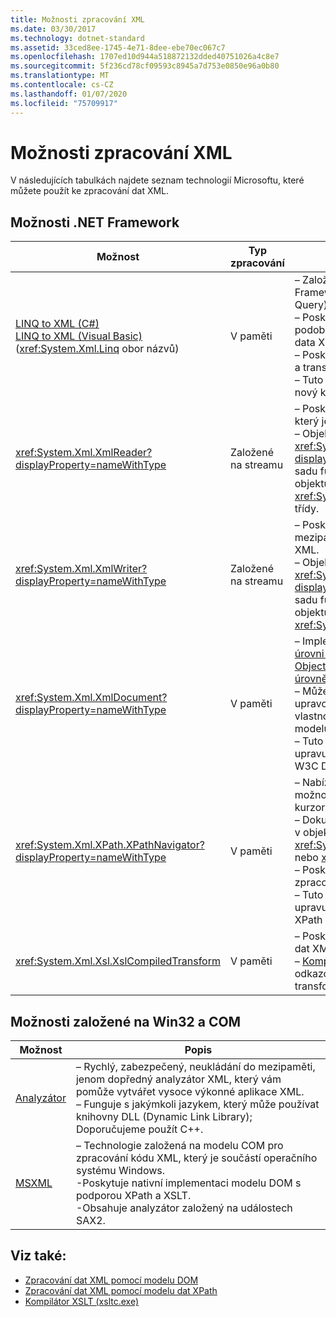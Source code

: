 ```yaml
---
title: Možnosti zpracování XML
ms.date: 03/30/2017
ms.technology: dotnet-standard
ms.assetid: 33ced8ee-1745-4e71-8dee-ebe70ec067c7
ms.openlocfilehash: 1707ed10d944a518872132dded40751026a4c8e7
ms.sourcegitcommit: 5f236cd78cf09593c8945a7d753e0850e96a0b80
ms.translationtype: MT
ms.contentlocale: cs-CZ
ms.lasthandoff: 01/07/2020
ms.locfileid: "75709917"
---
```

# <a name="xml-processing-options"></a>Možnosti zpracování XML
V následujících tabulkách najdete seznam technologií Microsoftu, které můžete použít ke zpracování dat XML.  
  
## <a name="net-framework-options"></a>Možnosti .NET Framework  
  
|**Možnost**|**Typ zpracování**|**Popis**|  
|----------------|-------------------------|---------------------|  
|[LINQ to XML (C#)](../../../csharp/programming-guide/concepts/linq/linq-to-xml-overview.md) <br/> [LINQ to XML (Visual Basic)](../../../visual-basic/programming-guide/concepts/linq/linq-to-xml.md) <br />(<xref:System.Xml.Linq> obor názvů)|V paměti|– Založený na technologii LINQ (.NET Framework Language-Integrated Query).<br />– Poskytuje možnosti dotazů, které jsou podobné SQL pro objekty, relační data a data XML.<br />– Poskytuje intuitivní možnosti vytváření a transformace dokumentů.<br />– Tuto možnost použijte, pokud píšete nový kód.|  
|<xref:System.Xml.XmlReader?displayProperty=nameWithType>|Založené na streamu|– Poskytuje rychlý a neuložený soubor, který je pouze pro přístup k datům XML.<br />– Objekty lze vytvořit pomocí metody <xref:System.Xml.XmlReader.Create%2A?displayProperty=nameWithType> a zadat sadu funkcí, které mají být povoleny u objektu pomocí <xref:System.Xml.XmlReaderSettings> třídy.|  
|<xref:System.Xml.XmlWriter?displayProperty=nameWithType>|Založené na streamu|– Poskytuje rychlý, neuložený obsah do mezipaměti, jenom pro generování dat XML.<br />– Objekty lze vytvořit pomocí metody <xref:System.Xml.XmlWriter.Create%2A?displayProperty=nameWithType> a zadat sadu funkcí, které mají být povoleny u objektu pomocí <xref:System.Xml.XmlWriterSettings> třídy.|  
|<xref:System.Xml.XmlDocument?displayProperty=nameWithType>|V paměti|– Implementuje základní doporučení na [úrovni W3C model DOM (Document Object Model) (DOM) 1 Core](https://www.w3.org/TR/REC-DOM-Level-1/level-one-core.html) a [DOM úrovně 2](https://www.w3.org/TR/DOM-Level-2-Core/) .<br />– Můžete vytvářet, vkládat, odebírat a upravovat uzly pomocí metod a vlastností založených na známém modelu DOM.<br />– Tuto možnost použijte, pokud upravujete existující kód, který využívá W3C DOM.|  
|<xref:System.Xml.XPath.XPathNavigator?displayProperty=nameWithType>|V paměti|– Nabízí několik možností úprav a možností navigace pomocí modelu kurzoru.<br />– Dokumenty XML mohou být obsaženy v objektu <xref:System.Xml.XPath.XPathDocument> nebo <xref:System.Xml.XmlDocument>.<br />– Poskytuje vynikající výkon pro zpracování XML jen pro čtení.<br />– Tuto možnost použijte, pokud upravujete existující kód pomocí dotazů XPath nebo transformací XSLT.|  
|<xref:System.Xml.Xsl.XslCompiledTransform>|V paměti|– Poskytuje možnosti pro transformaci dat XML pomocí transformací XSL.<br />– [Kompilátor XSLT (xsltc. exe)](../../../../docs/standard/data/xml/xslt-compiler-xsltc-exe.md) umožňuje odkazovat předem zkompilované transformace ve vaší aplikaci.|  
  
## <a name="win32-and-com-based-options"></a>Možnosti založené na Win32 a COM  
  
|**Možnost**|**Popis**|  
|----------------|---------------------|  
|[Analyzátor](https://docs.microsoft.com/previous-versions/windows/desktop/ms752872(v=vs.85))|– Rychlý, zabezpečený, neukládání do mezipaměti, jenom dopředný analyzátor XML, který vám pomůže vytvářet vysoce výkonné aplikace XML.<br />– Funguje s jakýmkoli jazykem, který může používat knihovny DLL (Dynamic Link Library); Doporučujeme použít C++.|  
|[MSXML](https://docs.microsoft.com/previous-versions/windows/desktop/ms763742(v=vs.85))|– Technologie založená na modelu COM pro zpracování kódu XML, který je součástí operačního systému Windows.<br />-Poskytuje nativní implementaci modelu DOM s podporou XPath a XSLT.<br />-Obsahuje analyzátor založený na událostech SAX2.|  
  
## <a name="see-also"></a>Viz také:

- [Zpracování dat XML pomocí modelu DOM](../../../../docs/standard/data/xml/process-xml-data-using-the-dom-model.md)
- [Zpracování dat XML pomocí modelu dat XPath](../../../../docs/standard/data/xml/process-xml-data-using-the-xpath-data-model.md)
- [Kompilátor XSLT (xsltc.exe)](../../../../docs/standard/data/xml/xslt-compiler-xsltc-exe.md)
